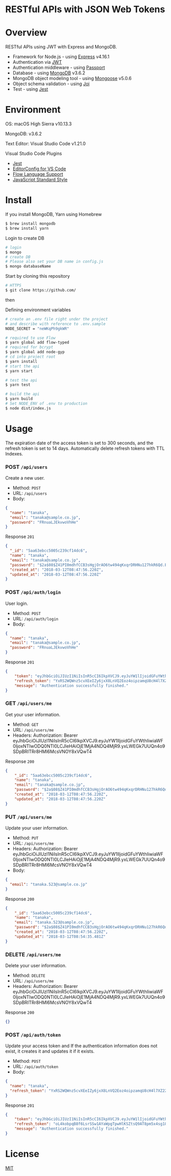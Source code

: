 RESTful APIs with JSON Web Tokens
====

# Overview
RESTful APIs using JWT with Express and MongoDB.

- Framework for Node.js - using [Express](http://expressjs.com/) v4.16.1
- Authentication via [JWT](https://jwt.io/)
- Authentication middleware - using [Passport](http://www.passportjs.org/)
- Database - using [MongoDB](https://www.mongodb.com/) v3.6.2
- MongoDB object modeling tool -  using [Mongoose](http://mongoosejs.com/) v5.0.6
- Object schema validation - using [Joi](https://github.com/hapijs/joi)
- Test - using [Jest](https://facebook.github.io/jest/)

# Environment
OS: macOS High Sierra v10.13.3

MongoDB: v3.6.2

Text Editor: Visual Studio Code v1.21.0

Visual Studio Code Plugins
- [Jest](https://marketplace.visualstudio.com/items?itemName=Orta.vscode-jest)
- [EditorConfig for VS Code](https://marketplace.visualstudio.com/items?itemName=EditorConfig.EditorConfig)
- [Flow Language Support](https://marketplace.visualstudio.com/items?itemName=flowtype.flow-for-vscode)
- [JavaScript Standard Style](https://marketplace.visualstudio.com/items?itemName=chenxsan.vscode-standardjs)

# Install

If you install MongoDB, Yarn using Homebrew

```sh
$ brew install mongodb
$ brew install yarn
```

Login to create DB 
```sh
# login
$ mongo
# create DB
# Please also set your DB name in config.js
$ mongo databaseName
```

Start by cloning this repository

```sh
# HTTPS
$ git clone https://github.com/
```

then

Defining environment variables
```sh
# create an .env file right under the project
# and describe with reference to .env.sample
NODE_SECRET = "neWKqPh9gkWR"
```

```sh
# required to use Flow
$ yarn global add flow-typed
# required for bcrypt
$ yarn global add node-gyp 
# cd into project root
$ yarn install
# start the api
$ yarn start

# test the api
$ yarn test

# build the api
$ yarn build
# Set NODE_ENV of .env to production
$ node dist/index.js
```

# Usage

The expiration date of the access token is set to 300 seconds, and the refresh token is set to 14 days.
Automatically delete refresh tokens with TTL Indexes.

### POST `/api/users`

Create a new user.

+ Method: `POST`
+ URL: `/api/users`
+ Body:

```json
{
  "name": "tanaka",
  "email": "tanaka@sample.co.jp",
  "password": "FRnuaLJEkvwoVhHe"
}
```

Response `201`
```json
{
  "_id": "5aa63ebcc5005c239cf14dc6",
  "name": "tanaka",
  "email": "tanaka@sample.co.jp",
  "password": "$2a$08$Z41PI0mdhfCCB3sHgjOrAO6tw494qKxqrDRHNu127hkR6Qd.EhlQm",
  "created_at": "2018-03-12T08:47:56.220Z",
  "updated_at": "2018-03-12T08:47:56.220Z"
}
```

### POST `/api/auth/login`

User login.

+ Method: `POST`
+ URL: `/api/auth/login`
+ Body:

```json
{
  "name": "tanaka",
  "email": "tanaka@sample.co.jp",
  "password": "FRnuaLJEkvwoVhHe"
}
```

Response `201`
```json
{
    "token": "eyJhbGciOiJIUzI1NiIsInR5cCI6IkpXVCJ9.eyJuYW1lIjoidGFuYWthIiwiaWF0IjoxNTIwODQ0NTI0LCJleHAiOjE1MjA4NDQ4MjR9.yxLWEGk7UUQn4o9SDpBRITRr8HMl6McsVNOY8xVQwT4",
    "refresh_token": "YxRS2WQWnz5cvXEeIZy6jxX8LnVQ2Eoz4oipzamqU8cH4l7XZ22SqzzWBEtUS43ca1NrZFETvqrhsdIJxpNRPqW6f2kewCgw8mLK53OBXq0IWfZ2cK9X6C4F36SDuttluuzUPaX0qXozuvR3zRa4BYnHymKok8hukjR4p4amUEPqFSlYir3ziJ8iK4RxGMRPVHl0kc6NYONkZ9oyRIEK0g5WXQflsfRyU02yXXu0Z2dHojsi8rbLMskxa9cfs4SA",
    "message": "Authentication successfully finished."
}
```

### GET `/api/users/me`

Get your user information.

+ Method: `GET`
+ URL: `/api/users/me`
+ Headers: Authorization: Bearer eyJhbGciOiJIUzI1NiIsInR5cCI6IkpXVCJ9.eyJuYW1lIjoidGFuYWthIiwiaWF0IjoxNTIwODQ0NTI0LCJleHAiOjE1MjA4NDQ4MjR9.yxLWEGk7UUQn4o9SDpBRITRr8HMl6McsVNOY8xVQwT4

Response `200`
```json
{
    "_id": "5aa63ebcc5005c239cf14dc6",
    "name": "tanaka",
    "email": "tanaka@sample.co.jp",
    "password": "$2a$08$Z41PI0mdhfCCB3sHgjOrAO6tw494qKxqrDRHNu127hkR6Qd.EhlQm",
    "created_at": "2018-03-12T08:47:56.220Z",
    "updated_at": "2018-03-12T08:47:56.220Z"
}
```

### PUT `/api/users/me`

Update your user information.

+ Method: `PUT`
+ URL: `/api/users/me`
+ Headers: Authorization: Bearer eyJhbGciOiJIUzI1NiIsInR5cCI6IkpXVCJ9.eyJuYW1lIjoidGFuYWthIiwiaWF0IjoxNTIwODQ0NTI0LCJleHAiOjE1MjA4NDQ4MjR9.yxLWEGk7UUQn4o9SDpBRITRr8HMl6McsVNOY8xVQwT4
+ Body:

```json
{
  "email": "tanaka.523@sample.co.jp"
}
```

Response `200`
```json
{
    "_id": "5aa63ebcc5005c239cf14dc6",
    "name": "tanaka",
    "email": "tanaka.523@sample.co.jp",
    "password": "$2a$08$Z41PI0mdhfCCB3sHgjOrAO6tw494qKxqrDRHNu127hkR6Qd.EhlQm",
    "created_at": "2018-03-12T08:47:56.220Z",
    "updated_at": "2018-03-12T08:54:35.481Z"
}
```

### DELETE `/api/users/me`

Delete your user information.

+ Method: `DELETE`
+ URL: `/api/users/me`
+ Headers: Authorization: Bearer eyJhbGciOiJIUzI1NiIsInR5cCI6IkpXVCJ9.eyJuYW1lIjoidGFuYWthIiwiaWF0IjoxNTIwODQ0NTI0LCJleHAiOjE1MjA4NDQ4MjR9.yxLWEGk7UUQn4o9SDpBRITRr8HMl6McsVNOY8xVQwT4

Response `200`
```json
{}
```

### POST `/api/auth/token`

Update your access token and If the authentication information does not exist, it creates it and updates it if it exists.

+ Method: `POST`
+ URL: `/api/auth/token`
+ Body:

```json
{
  "name": "tanaka",
  "refresh_token": "YxRS2WQWnz5cvXEeIZy6jxX8LnVQ2Eoz4oipzamqU8cH4l7XZ22SqzzWBEtUS43ca1NrZFETvqrhsdIJxpNRPqW6f2kewCgw8mLK53OBXq0IWfZ2cK9X6C4F36SDuttluuzUPaX0qXozuvR3zRa4BYnHymKok8hukjR4p4amUEPqFSlYir3ziJ8iK4RxGMRPVHl0kc6NYONkZ9oyRIEK0g5WXQflsfRyU02yXXu0Z2dHojsi8rbLMskxa9cfs4SA"
}
```

Response `201`
```json
{
    "token": "eyJhbGciOiJIUzI1NiIsInR5cCI6IkpXVCJ9.eyJuYW1lIjoidGFuYWthIiwiaWF0IjoxNTIwOTAzMzA1LCJleHAiOjE1MjA5MDM2MDV9.W4YGvBpA9N9N7yEPRSFJ07I9-W6h2OXRhJ9FeJOTjuI",
    "refresh_token": "oL4kobpqB8f6LsrSSw1AYaWpgTpwHlKSZtsQ9AT8pm5x4sg18EOV8ssxs7RV7RAYurttN7ptrdtcc2RJVhkgO3anbyahjwD59GaLP9di5hmSFp8ORuMXz1xJuffEadTZKrd5nnC9YC7DMaOCeLqBvtMQCTtcNYxUtv37On356yWLvve6c5LdrKTk774xWyFsqlJxdrMvVSoYls6GO9pymkX1vPt3Ssxu2gp904X0FilZB0R83Fo7gZGAcY5enbB6",
    "message": "Authentication successfully finished."
}
```

# License
[MIT](https://opensource.org/licenses/MIT)
